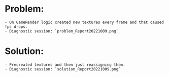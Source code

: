 # Problem:
	- On GameRender logic created new textures every frame and that caused fps drops.
	- Diagnostic session: `problem_Report20221009.png`
	
# Solution:
	- Precreated textures and then just reassigning them.
	- Diagnostic session: `solution_Report20221009.png`
